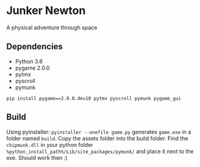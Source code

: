 # Junker Newton

A physical adventure through space

## Dependencies

- Python 3.6
- pygame 2.0.0
- pytmx
- pyscroll
- pymunk

`pip install pygame==2.0.0.dev10 pytmx pyscroll pymunk pygame_gui`

## Build

Using pyinstaller: `pyinstaller --onefile game.py` generates `game.exe` in a folder named `build`.
Copy the assets folder into the build folder.
Find the `chipmunk.dll` in your python folder `%python_install_path%/Lib/site_packages/pymunk/` and place it next to the exe.
Should work then :)
